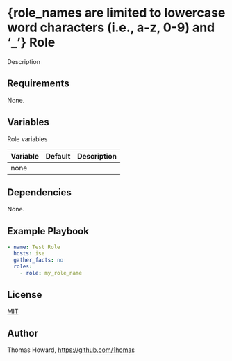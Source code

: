 # {role_names are limited to lowercase word characters (i.e., a-z, 0-9) and ‘_’} Role

Description

## Requirements

None.

## Variables

Role variables

| Variable | Default | Description |
| -------- | ------- | ----------- |
| none     |         |             |

## Dependencies

None.

## Example Playbook

```yaml
- name: Test Role
  hosts: ise
  gather_facts: no
  roles:
    - role: my_role_name
```

## License

[MIT](https://mit-license.org/)

## Author

Thomas Howard, <https://github.com/1homas>
